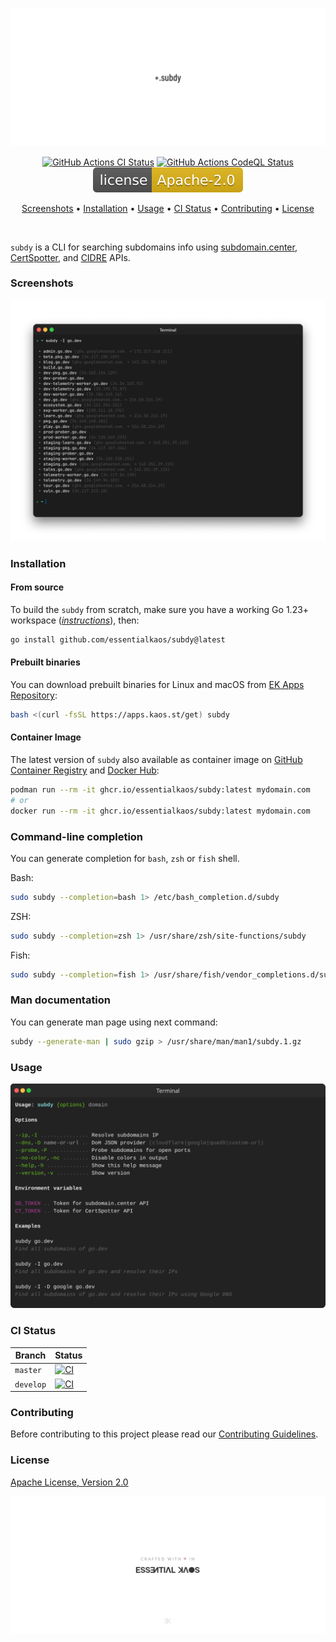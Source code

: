 <p align="center"><a href="#readme"><img src=".github/images/card.svg"/></a></p>

<p align="center">
  <a href="https://kaos.sh/w/subdy/ci"><img src="https://kaos.sh/w/subdy/ci.svg" alt="GitHub Actions CI Status" /></a>
  <a href="https://kaos.sh/w/subdy/codeql"><img src="https://kaos.sh/w/subdy/codeql.svg" alt="GitHub Actions CodeQL Status" /></a>
  <a href="#license"><img src=".github/images/license.svg"/></a>
</p>

<p align="center"><a href="#screenshots">Screenshots</a> • <a href="#installation">Installation</a> • <a href="#usage">Usage</a> • <a href="#ci-status">CI Status</a> • <a href="#contributing">Contributing</a> • <a href="#license">License</a></p>

<br/>

`subdy` is a CLI for searching subdomains info using [subdomain.center](https://www.subdomain.center), [CertSpotter](https://sslmate.com/ct_search_api/), and [CIDRE](https://ctlogsearch.com) APIs.

### Screenshots

<p align="center">
  <img src=".github/images/subdy.png" alt="subdy preview">
</p>

### Installation

#### From source

To build the `subdy` from scratch, make sure you have a working Go 1.23+ workspace (_[instructions](https://go.dev/doc/install)_), then:

```bash
go install github.com/essentialkaos/subdy@latest
```

#### Prebuilt binaries

You can download prebuilt binaries for Linux and macOS from [EK Apps Repository](https://apps.kaos.st/subdy/latest):

```bash
bash <(curl -fsSL https://apps.kaos.st/get) subdy
```

#### Container Image

The latest version of `subdy` also available as container image on [GitHub Container Registry](https://kaos.sh/p/subdy) and [Docker Hub](https://kaos.sh/d/subdy):

```bash
podman run --rm -it ghcr.io/essentialkaos/subdy:latest mydomain.com
# or
docker run --rm -it ghcr.io/essentialkaos/subdy:latest mydomain.com
```

### Command-line completion

You can generate completion for `bash`, `zsh` or `fish` shell.

Bash:
```bash
sudo subdy --completion=bash 1> /etc/bash_completion.d/subdy
```

ZSH:
```bash
sudo subdy --completion=zsh 1> /usr/share/zsh/site-functions/subdy
```

Fish:
```bash
sudo subdy --completion=fish 1> /usr/share/fish/vendor_completions.d/subdy.fish
```

### Man documentation

You can generate man page using next command:

```bash
subdy --generate-man | sudo gzip > /usr/share/man/man1/subdy.1.gz
```

### Usage

<img src=".github/images/usage.svg" />

### CI Status

| Branch | Status |
|--------|----------|
| `master` | [![CI](https://kaos.sh/w/subdy/ci.svg?branch=master)](https://kaos.sh/w/subdy/ci?query=branch:master) |
| `develop` | [![CI](https://kaos.sh/w/subdy/ci.svg?branch=develop)](https://kaos.sh/w/subdy/ci?query=branch:develop) |

### Contributing

Before contributing to this project please read our [Contributing Guidelines](https://github.com/essentialkaos/.github/blob/master/CONTRIBUTING.md).

### License

[Apache License, Version 2.0](http://www.apache.org/licenses/LICENSE-2.0)

<p align="center"><a href="https://kaos.dev"><img src="https://raw.githubusercontent.com/essentialkaos/.github/refs/heads/master/images/ekgh.svg"/></a></p>
